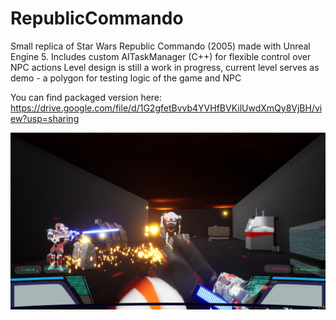 # RepublicCommando

Small replica of Star Wars Republic Commando (2005) made with Unreal Engine 5.
Includes custom AITaskManager (C++) for flexible control over NPC actions
Level design is still a work in progress, current level serves as demo - a polygon for
testing logic of the game and NPC

You can find packaged version here:
https://drive.google.com/file/d/1G2gfetBvvb4YVHfBVKilUwdXmQy8VjBH/view?usp=sharing

![rc_screenshot.png](https://github.com/DmitriyGordeev/ue5_star_wars_republic_commando/blob/master/rc_screenshot.png)


